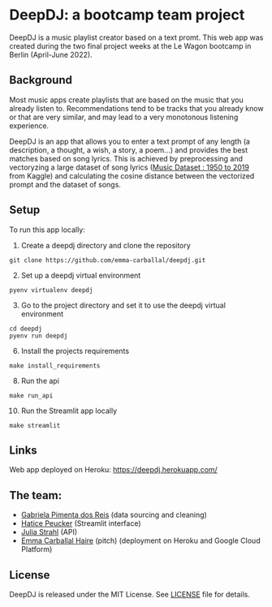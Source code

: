 # DeepDJ: a bootcamp team project

DeepDJ is a music playlist creator based on a text promt.
This web app was created during the two final project weeks at the Le Wagon bootcamp in Berlin (April-June 2022).

## Background
Most music apps create playlists that are based on the music that you already listen to. Recommendations tend to be tracks that you already know or that are very similar, and may lead to a very monotonous listening experience.

DeepDJ is an app that allows you to enter a text prompt of any length (a description, a thought, a wish, a story, a poem...) and provides the best matches based on song lyrics. This is achieved by preprocessing and vectoryzing a large dataset of song lyrics ([Music Dataset : 1950 to 2019](https://www.kaggle.com/datasets/saurabhshahane/music-dataset-1950-to-2019) from Kaggle) and calculating the cosine distance between the vectorized prompt and the dataset of songs.

## Setup
To run this app locally:

1. Create a deepdj directory and clone the repository
  ```
  git clone https://github.com/emma-carballal/deepdj.git
  ```
2. Set up a deepdj virtual environment
```
pyenv virtualenv deepdj
```
3. Go to the project directory and set it to use the deepdj virtual environment
```
cd deepdj
pyenv run deepdj
```
6. Install the projects requirements
```
make install_requirements
```
8. Run the api
```
make run_api
```
10. Run the Streamlit app locally
```
make streamlit
```
## Links
Web app deployed on Heroku: https://deepdj.herokuapp.com/

## The team:
* [Gabriela Pimenta dos Reis](https://github.com/GabiPimenta29) (data sourcing and cleaning)
* [Hatice Peucker](https://github.com/chichi-pixel) (Streamlit interface)
* [Julia Strahl](https://github.com/juju-github) (API)
* [Emma Carballal Haire](https://github.com/emma-carballal) (pitch) (deployment on Heroku and Google Cloud Platform)

## License
DeepDJ is released under the MIT License. See [LICENSE](LICENCE) file for details.
